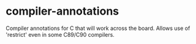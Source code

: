 compiler-annotations
====================

Compiler annotations for C that will work across the board. Allows use of 'restrict' even in some C89/C90 compilers.
